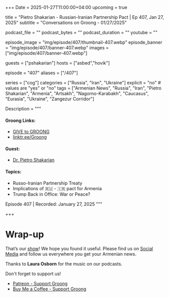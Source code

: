 +++
Date = 2025-01-27T11:00:00+04:00
upcoming = true

title = "Pietro Shakarian - Russian-Iranian Partnership Pact | Ep 407, Jan 27, 2025"
subtitle = "Conversations on Groong - 01/27/2025"

podcast_file = ""
podcast_bytes = ""
podcast_duration = ""
youtube = ""

episode_image = "img/episode/407/thumbnail-407.webp"
episode_banner = "img/episode/407/banner-407.webp"
images = ["img/episode/407/banner-407.webp"]

guests = ["pshakarian"]
hosts = ["asbed","hovik"]

episode = "407"
aliases = ["/407"]

series = ["cog"]
categories = ["Russia", "Iran", "Ukraine"]
explicit = "no" # values are "yes" or "no"
tags = ["Armenian News", "Russia", "Iran", "Pietro Shakarian", "Armenia", "Artsakh", "Nagorno-Karabakh", "Caucasus", "Eurasia", "Ukraine", "Zangezur Corridor"]

Description = """

#### Groong Links:
* [GIVE to GROONG](https://podcasts.groong.org/donate)
* [linktr.ee/Groong](https://linktr.ee/groong)

#### Guest:
* [Dr. Pietro Shakarian](/guest/pshakarian)

#### Topics:
* Russo-Iranian Partnership Treaty
* Implications of 🇷🇺 - 🇮🇷 pact for Armenia
* Trump Back in Office: War or Peace?


Episode 407 | Recorded: January 27, 2025
"""

+++



# Wrap-up

That’s our [show](https://podcasts.groong.org/)! We hope you found it useful. Please find us on [Social Media](https://linktr.ee/groong) and follow us everywhere you get your Armenian news.

Thanks to **Laura Osborn** for the music on our podcasts.

Don't forget to support us!
* [Patreon - Support Groong](https://www.patreon.com/ann_groong)
* [Buy Me a Coffee - Support Groong](https://www.buymeacoffee.com/groong)
